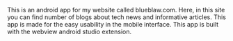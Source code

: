 This is an android app for my website called blueblaw.com. Here, in this site you can find number 
of blogs about tech news and informative articles. This app is made for the easy usability in 
the mobile interface. This app is built with the webview android studio extension.
